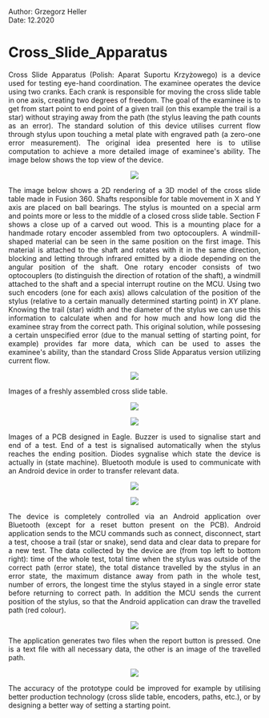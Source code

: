 Author: Grzegorz Heller  
Date: 12.2020  

# Cross_Slide_Apparatus
<p align = "justify"> Cross Slide Apparatus (Polish: Aparat Suportu Krzyżowego) is a device used for testing eye-hand coordination. The examinee operates the device using two cranks. Each crank is responsible for moving the cross slide table in one axis, creating two degrees of freedom. The goal of the examinee is to get from start point to end point of a given trail (on this example the trail is a star) without straying away from the path (the stylus leaving the path counts as an error). The standard solution of this device utilises current flow through stylus upon touching a metal plate with engraved path (a zero-one error measurement). The original idea presented here is to utilise computation to achieve a more detailed image of examinee's ability. The image below shows the top view of the device.</p>

<p align = "center"> <img src = "images/top.jpg" align = "middle" /> </p>

<p align = "justify"> The image below shows a 2D rendering of a 3D model of the cross slide table made in Fusion 360. Shafts responsible for table movement in X and Y axis are placed on ball bearings. The stylus is mounted on a special arm and points more or less to the middle of a closed cross slide table. Section F shows a close up of a carved out wood. This is a mounting place for a handmade rotary encoder assembled from two optocouplers. A windmill-shaped material can be seen in the same position on the first image. This material is attached to the shaft and rotates with it in the same direction, blocking and letting through infrared emitted by a diode depending on the angular position of the shaft. One rotary encoder consists of two optocouplers (to distinguish the direction of rotation of the shaft), a windmill attached to the shaft and a special interrupt routine on the MCU. Using two such encoders (one for each axis) allows calculation of the position of the stylus (relative to a certain manually determined starting point) in XY plane. Knowing the trail (star) width and the diameter of the stylus we can use this information to calculate when and for how much and how long did the examinee stray from the correct path. This original solution, while possesing a certain unspecified error (due to the manual setting of starting point, for example) provides far more data, which can be used to asses the examinee's ability, than the standard Cross Slide Apparatus version utilizing current flow.</p>

<p align = "center"> <img src = "images/drawing.jpg" align = "middle" /> </p>

<p align = "justify"> Images of a freshly assembled cross slide table.</p>

<p align = "center"> <img src = "images/table1.jpg" align = "middle" /> </p>
<p align = "center"> <img src = "images/table2.jpg" align = "middle" /> </p>

<p align = "justify"> Images of a PCB designed in Eagle. Buzzer is used to signalise start and end of a test. End of a test is signalised automatically when the stylus reaches the ending position. Diodes sygnalise which state the device is actually in (state machine). Bluetooth module is used to communicate with an Android device in order to transfer relevant data.</p>

<p align = "center"> <img src = "images/pcb_bottom.png" align = "middle" /> </p>
<p align = "center"> <img src = "images/pcb_top.png" align = "middle" /> </p>

<p align = "justify"> The device is completely controlled via an Android application over Bluetooth (except for a reset button present on the PCB). Android application sends to the MCU commands such as connect, disconnect, start a test, choose a trail (star or snake), send data and clear data to prepare for a new test. The data collected by the device are (from top left to bottom right): time of the whole test, total time when the stylus was outside of the correct path (error state), the total distance travelled by the stylus in an error state, the maximum distance away from path in the whole test, number of errors, the longest time the stylus stayed in a single error state before returning to correct path. In addition the MCU sends the current position of the stylus, so that the Android application can draw the travelled path (red colour).</p>

<p align = "center"> <img src = "images/app.jpg" align = "middle" /> </p>

<p align = "justify"> The application generates two files when the report button is pressed. One is a text file with all necessary data, the other is an image of the travelled path.</p>

<p align = "center"> <img src = "images/report.png" align = "middle" /> </p>

<p align = "justify"> The accuracy of the prototype could be improved for example by utilising better production technology (cross slide table, encoders, paths, etc.), or by designing a better way of setting a starting point.</p>
